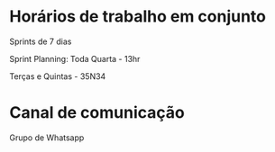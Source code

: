 # Horários de trabalho em conjunto

Sprints de 7 dias

Sprint Planning: Toda Quarta - 13hr

Terças e Quintas - 35N34


# Canal de comunicação

Grupo de Whatsapp
